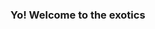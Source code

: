### Yo! Welcome to the exotics

<!--
**0gcurly/0Gcurly** is a ✨ _special_ ✨ repository because its `README.md` (this file) appears on your GitHub profile.

Here are some ideas to get you started:

Fuck around & find out
